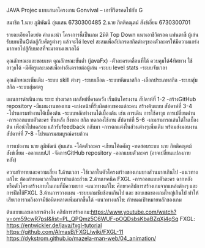 JAVA Projec
แบบเสนอโครงงาน
Gonvival – เอาชีวิตรอดไปกับ G

สมาชิก
1.นาย ภูมิพัฒนื อุ่นแสน 6730300485
2.นาย กิตติคณุตม์ สังข์เอี่ยม 6730300701

รายละเอียดโดยย่อ
คำแนะนำ
โครงการนี้เป็นเกม 2มิติ Top Down แนวเอาชีวิตรอด แฟนตาซี ผู้เล่นรับบทเป็นGต่อสู้กับศัตรูต่างๆ แล้วจะได้ level สะสมเพื่ออัปเกรดสกิลต่างๆของตัวละครให้มีความแกร่งมากพอไปสู้กับบอสที่จะมาตามเลเวลได้

คุณลักษณะและขอบเขต
คุณลักษณะขั้นต่ำ
(javaFx)
-ตัวละครเคลื่อนที่ได้ ควบคุมได้4ทิศทาง ใช้อาวุธได้ 
-มีศัตรูและบอสเพื่อทำอันตรายต่อผู้เล่น
-ระบบ level stats
-ระบบจับเวลา

คุณลักษณะเพิ่มเติม
-ระบบ skill ต่างๆ
-ระบบเลือด
-ระบบพัฒนาสกิล
-เลือกประเภทสกิล
-ระบบสุ่มสกิล
-ระบบสุ่มศตรู

แผนการดำเนินงาน
ระยะ    ช่วงเวลา    ผลลัพธ์ที่คาดหวัง
เริ่มต้นโครงงาน    สัปดาห์ที่ 1-2    -สร้างGitHub repository
-มีแผนงานของเกม
-แบ่งหน้าที่รับผิดชอบของแต่ละคน
สร้างต้นแบบ    สัปดาห์ที่ 3-4    -โปรแกรมทำงานได้เบื้องต้น
-ระบบหลักทำงานได้เบื้องต้น เช่น การเดิน การใช้อาวุธ การเปลี่ยนด่าน
-การออกแบบตัวละคร พื้นหลัง สิ่งของ สกิล
ทดลองใช้งาน    สัปดาห์ที่ 5-6    -เกมสามารถเล่นได้ในเบื้องต้น เพื่อนำไปทดสอบ แล้วรับfeedback กลับมา
-การตกแต่งในส่วนต่างๆเพิ่มเติม
พร้อมส่งมอบงาน    สัปดาห์ที่ 7-8    -โปรแกรมสมบูรณ์ครบถ้วน

การแบ่งงาน
นาย ภูมิพัฒน์ อุ่นแสน
    -โค้ดตัวละคร
    -เขียนโค้ดศัตรู
    -ทดสอบระบบ
นาย กิตติคณุตม์ สังข์เอี่ยม
    -ออกแบบUI
    -จัดการGitHub repository
    -ออกแบบตัวละคร
(อาจเปลี่ยนแปลงภายหลัง)

ความท้าทายและความเสี่ยง
1.ด้านเวลา
    -ใช้เวลาในตัวโครงสร้างของเกมบางส่วนมากเกินไป
      -แนวทางแก้ไข: ต้องกำหนดเวลาในการทำแต่ละส่วน
2.ด้านเทคนิค FXGL
    -การออกแบบตัวละคร ฉากหลัง หรือตัวโครงสร้างภายในเกมที่มีความยาก
      -แนวทางแก้ไข: ศึกษาคลิปการสร้างเกมจากแหล่งต่างๆ และการฝึกใช้FXGL
3.ด้านการวางแผน 
  -ระบบเกมซับซ้อนเกินไป และ ขอบเขตของเกมใหญ่เกินไป ทำให้เสียเวลารวมถึงอาจมีข้อผิดพลาดเพิ่มมากขึ้นได้
        -แนวทางแก้ไข: กำหนดเป้าหมายหลักของเกม

ต้นแบบและเอกสารอ้างอิง
คลิปการสร้างเกม:https://www.youtube.com/watch?v=om59cwR7psI&list=PL_QPQmz5C6WUF-pOQDsbsKbaBZqXj4qSq
FXGL: https://entwickler.de/java/fxgl-tutorial 
        https://github.com/AlmasB/FXGL/wiki/FXGL-11
        https://dykstrom.github.io/mazela-man-web/04_animation/
